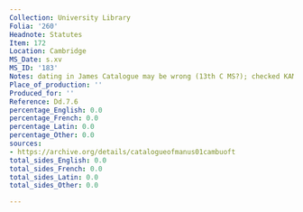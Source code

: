 ```yaml
---
Collection: University Library
Folia: '260'
Headnote: Statutes
Item: 172
Location: Cambridge
MS_Date: s.xv
MS_ID: '183'
Notes: dating in James Catalogue may be wrong (13th C MS?); checked KAM
Place_of_production: ''
Produced_for: ''
Reference: Dd.7.6
percentage_English: 0.0
percentage_French: 0.0
percentage_Latin: 0.0
percentage_Other: 0.0
sources:
- https://archive.org/details/catalogueofmanus01cambuoft
total_sides_English: 0.0
total_sides_French: 0.0
total_sides_Latin: 0.0
total_sides_Other: 0.0

---
```

